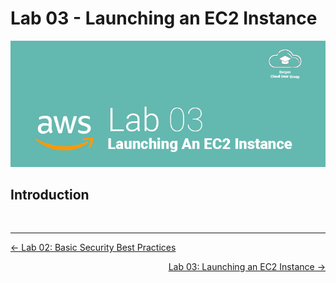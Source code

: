# Lab 03 - Launching an EC2 Instance
![Lab 03 Banner](GFX/Lab03.png)

## Introduction




&nbsp;
&nbsp;


---
<p align="left"><a href="../02 - Basic Security Best Practices">← Lab 02: Basic Security Best Practices</a></p>
<p align="right"><a href="../03 - Launching an EC2 Instance">Lab 03: Launching an EC2 Instance →</a></p>


